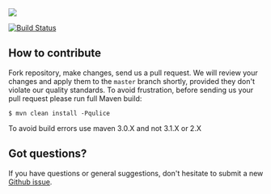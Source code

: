 <img src="http://img.rultor.com/logo-64x64.png"/> 

[![Build Status](https://travis-ci.org/yegor256/rultor.svg?branch=master)](https://travis-ci.org/yegor256/rultor)

## How to contribute

Fork repository, make changes, send us a pull request. We will review
your changes and apply them to the `master` branch shortly, provided
they don't violate our quality standards. To avoid frustration, before
sending us your pull request please run full Maven build:

```
$ mvn clean install -Pqulice
```

To avoid build errors use maven 3.0.X and not 3.1.X or 2.X

## Got questions?

If you have questions or general suggestions, don't hesitate to submit
a new [Github issue](https://github.com/yegor256/rultor/issues/new).


